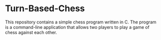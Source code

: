 # Turn-Based-Chess
This repository contains a simple chess program written in C. The program is a command-line application that allows two players to play a game of chess against each other.
